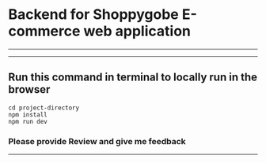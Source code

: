 # Backend for Shoppygobe E-commerce web application
----------------------------------------------------
-------------------------------------------
## Run this command in terminal to locally run in the browser
```
cd project-directory
npm install
npm run dev
```

### Please provide Review and give me feedback 
-----------------------------------------------
